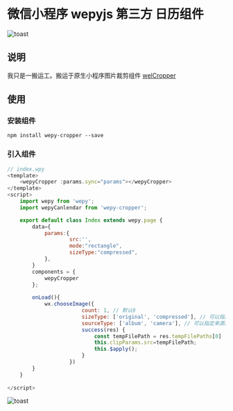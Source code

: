 # 微信小程序 wepyjs 第三方 日历组件

![toast](https://raw.githubusercontent.com/tomfriwel/welCropper/master/documents/result.gif)


## 说明
我只是一搬运工。搬运于原生小程序图片裁剪组件 [welCropper](https://github.com/tomfriwel/welCropper)



## 使用

### 安装组件
```
npm install wepy-cropper --save
```

### 引入组件
```javascript
// index.wpy
<template>
    <wepyCropper :params.sync="params"></wepyCropper>
</template>
<script>
    import wepy from 'wepy';
    import wepyCanlendar from 'wepy-cropper';

    export default class Index extends wepy.page {
        data={
            params:{
                    src:'',
                    mode:"rectangle",
                    sizeType:"compressed",
            },
        }
        components = {
            wepyCropper
        };
        
        onLoad(){
            wx.chooseImage({
                        count: 1, // 默认9
                        sizeType: ['original', 'compressed'], // 可以指定是原图还是压缩图，默认二者都有
                        sourceType: ['album', 'camera'], // 可以指定来源是相册还是相机，默认二者都有
                        success(res) {
                            const tempFilePath = res.tempFilePaths[0]
                            this.clipParams.src=tempFilePath;
                            this.$apply();
                        }
                    })
        }
    }
    
</script>
```



![toast](http://nowechat.oss-cn-shenzhen.aliyuncs.com/qrcode_for_gh_b4c00b84720c_258.jpg)

